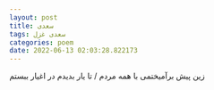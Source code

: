 ```yaml
---
layout: post
title: سعدی
tags: سعدی غزل
categories: poem
date: 2022-06-13 02:03:28.822173
---
```


زین پیش برآمیختمی با همه مردم / تا یار بدیدم در اغیار ببستم